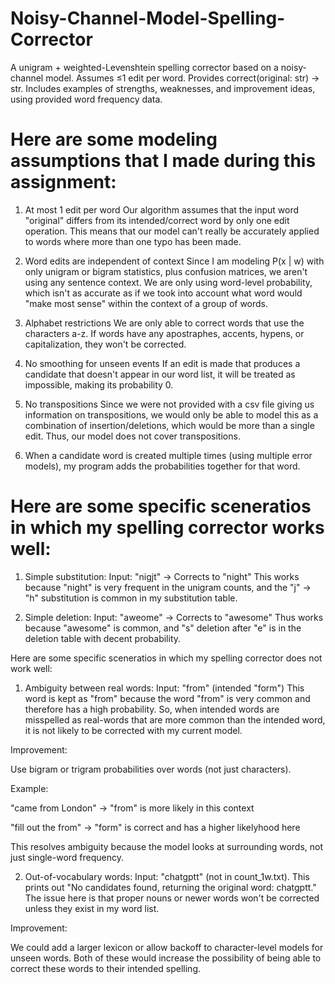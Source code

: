 # Noisy-Channel-Model-Spelling-Corrector
A unigram + weighted-Levenshtein spelling corrector based on a noisy-channel model. Assumes ≤1 edit per word. Provides correct(original: str) -> str. Includes examples of strengths, weaknesses, and improvement ideas, using provided word frequency data.

# Here are some modeling assumptions that I made during this assignment:

1. At most 1 edit per word
Our algorithm assumes that the input word "original" differs from its intended/correct 
word by only one edit operation. This means that our model can't really be accurately
applied to words where more than one typo has been made.

2. Word edits are independent of context
Since I am modeling P(x | w) with only unigram or bigram statistics, plus
confusion matrices, we aren't using any sentence context. We are only using word-level
probability, which isn't as accurate as if we took into account what word would
"make most sense" within the context of a group of words.

3. Alphabet restrictions
We are only able to correct words that use the characters a-z. If words have any apostraphes,
accents, hypens, or capitalization, they won't be corrected.

4. No smoothing for unseen events
If an edit is made that produces a candidate that doesn't appear in our word list, it will
be treated as impossible, making its probability 0.

5. No transpositions
Since we were not provided with a csv file giving us information on transpositions,
we would only be able to model this as a combination of insertion/deletions, which would be
more than a single edit. Thus, our model does not cover transpositions.

6. When a candidate word is created multiple times (using multiple error models), my program adds
the probabilities together for that word.

# Here are some specific sceneratios in which my spelling corrector works well:

1. Simple substitution: Input: "nigjt" → Corrects to "night"
This works because "night" is very frequent in the unigram counts, and the "j" → "h" 
substitution is common in my substitution table.

2. Simple deletion: Input: "aweome" → Corrects to "awesome"
Thus works because "awesome" is common, and "s" deletion after "e" is in the 
deletion table with decent probability.

Here are some specific sceneratios in which my spelling corrector does not work well:

1. Ambiguity between real words: Input: "from" (intended "form")
This word is kept as "from" because the word "from" is very common and therefore
has a high probability. So, when intended words are misspelled as real-words that are
more common than the intended word, it is not likely to be corrected with my current model.

Improvement: 

Use bigram or trigram probabilities over words (not just characters).

Example:

"came from London" → "from" is more likely in this context

"fill out the from" → "form" is correct and has a higher likelyhood here

This resolves ambiguity because the model looks at surrounding words, not just 
single-word frequency.

2. Out-of-vocabulary words: Input: "chatgptt" (not in count_1w.txt).
This prints out "No candidates found, returning the original word: chatgptt." The
issue here is that proper nouns or newer words won't be corrected unless they exist
in my word list.

Improvement:

We could add a larger lexicon or allow backoff to character-level models for 
unseen words. Both of these would increase the possibility of being able to correct
these words to their intended spelling.
